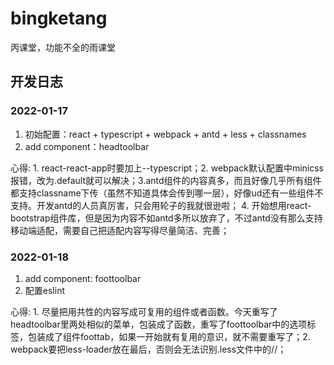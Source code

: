 # bingketang
丙课堂，功能不全的雨课堂

## 开发日志
### 2022-01-17
1.  初始配置：react + typescript + webpack + antd + less + classnames
2.  add component：headtoolbar

心得: 1. react-react-app时要加上--typescript；2. webpack默认配置中minicss报错，改为.default就可以解决；3.antd组件的内容真多，而且好像几乎所有组件都支持classname下传（虽然不知道具体会传到哪一层），好像ud还有一些组件不支持。开发antd的人员真厉害，只会用轮子的我就很逊啦； 4. 开始想用react-bootstrap组件库，但是因为内容不如antd多所以放弃了，不过antd没有那么支持移动端适配，需要自己把适配内容写得尽量简洁、完善；

### 2022-01-18
1.  add component: foottoolbar
2.  配置eslint

心得: 1. 尽量把用共性的内容写成可复用的组件或者函数。今天重写了headtoolbar里两处相似的菜单，包装成了函数，重写了foottoolbar中的选项标签，包装成了组件foottab，如果一开始就有复用的意识，就不需要重写了；2. webpack要把less-loader放在最后，否则会无法识别.less文件中的//；
